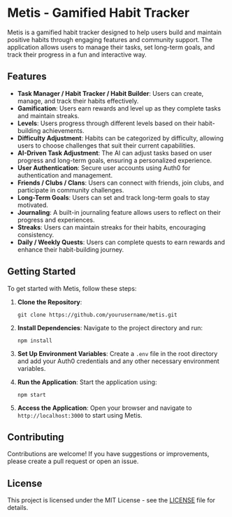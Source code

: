 # Metis - Gamified Habit Tracker

Metis is a gamified habit tracker designed to help users build and maintain positive habits through engaging features and community support. The application allows users to manage their tasks, set long-term goals, and track their progress in a fun and interactive way.

## Features

- **Task Manager / Habit Tracker / Habit Builder**: Users can create, manage, and track their habits effectively.
- **Gamification**: Users earn rewards and level up as they complete tasks and maintain streaks.
- **Levels**: Users progress through different levels based on their habit-building achievements.
- **Difficulty Adjustment**: Habits can be categorized by difficulty, allowing users to choose challenges that suit their current capabilities.
- **AI-Driven Task Adjustment**: The AI can adjust tasks based on user progress and long-term goals, ensuring a personalized experience.
- **User Authentication**: Secure user accounts using Auth0 for authentication and management.
- **Friends / Clubs / Clans**: Users can connect with friends, join clubs, and participate in community challenges.
- **Long-Term Goals**: Users can set and track long-term goals to stay motivated.
- **Journaling**: A built-in journaling feature allows users to reflect on their progress and experiences.
- **Streaks**: Users can maintain streaks for their habits, encouraging consistency.
- **Daily / Weekly Quests**: Users can complete quests to earn rewards and enhance their habit-building journey.

## Getting Started

To get started with Metis, follow these steps:

1. **Clone the Repository**: 
   ```
   git clone https://github.com/yourusername/metis.git
   ```

2. **Install Dependencies**: 
   Navigate to the project directory and run:
   ```
   npm install
   ```

3. **Set Up Environment Variables**: 
   Create a `.env` file in the root directory and add your Auth0 credentials and any other necessary environment variables.

4. **Run the Application**: 
   Start the application using:
   ```
   npm start
   ```

5. **Access the Application**: 
   Open your browser and navigate to `http://localhost:3000` to start using Metis.

## Contributing

Contributions are welcome! If you have suggestions or improvements, please create a pull request or open an issue.

## License

This project is licensed under the MIT License - see the [LICENSE](LICENSE) file for details.
